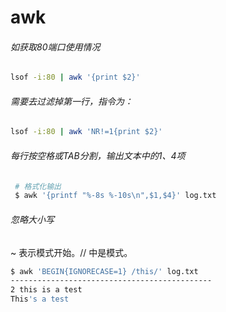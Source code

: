 # awk

###### 如获取80端口使用情况

```sh
lsof -i:80 | awk '{print $2}'
```

###### 需要去过滤掉第一行，指令为：

```sh
lsof -i:80 | awk 'NR!=1{print $2}'
```
###### 每行按空格或TAB分割，输出文本中的1、4项
```sh
 # 格式化输出
 $ awk '{printf "%-8s %-10s\n",$1,$4}' log.txt
```

###### 忽略大小写

~ 表示模式开始。// 中是模式。

```sh
$ awk 'BEGIN{IGNORECASE=1} /this/' log.txt
---------------------------------------------
2 this is a test
This's a test
```

